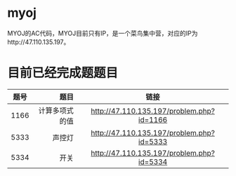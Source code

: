 # myoj
MYOJ的AC代码，MYOJ目前只有IP，是一个菜鸟集中营，对应的IP为http://47.110.135.197。

# 目前已经完成题题目
| 题号        | 题目                                  |  链接                                           |
| --------   | -----:                                | :----:                                         |
| 1166        | 计算多项式的值                         |   http://47.110.135.197/problem.php?id=1166    |
| 5333        | 声控灯                                |   http://47.110.135.197/problem.php?id=5333    |
| 5334        | 开关                                  |   http://47.110.135.197/problem.php?id=5334    |